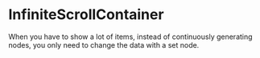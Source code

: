 # InfiniteScrollContainer
When you have to show a lot of items, instead of continuously generating nodes, you only need to change the data with a set node.
